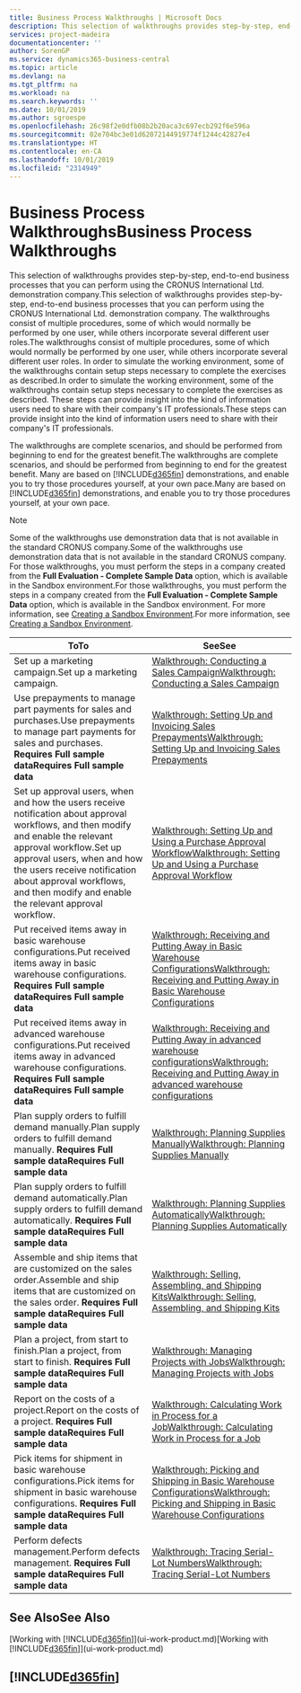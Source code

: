 ```yaml
---
title: Business Process Walkthroughs | Microsoft Docs
description: This selection of walkthroughs provides step-by-step, end-to-end business processes that you can perform using the CRONUS International Ltd. demonstration company. The walkthroughs consist of multiple procedures, some of which would normally be performed by one user, while others incorporate several different user roles. In order to simulate the working environment, some of the walkthroughs contain setup steps necessary to complete the exercises as described. These steps can provide insight into the kind of information users need to share with their company's IT professionals.
services: project-madeira
documentationcenter: ''
author: SorenGP
ms.service: dynamics365-business-central
ms.topic: article
ms.devlang: na
ms.tgt_pltfrm: na
ms.workload: na
ms.search.keywords: ''
ms.date: 10/01/2019
ms.author: sgroespe
ms.openlocfilehash: 26c98f2e0dfb08b2b20aca3c697ecb292f6e596a
ms.sourcegitcommit: 02e704bc3e01d62072144919774f1244c42827e4
ms.translationtype: HT
ms.contentlocale: en-CA
ms.lasthandoff: 10/01/2019
ms.locfileid: "2314949"
---
```

# <a name="business-process-walkthroughs"></a><span data-ttu-id="1ca94-106">Business Process Walkthroughs</span><span class="sxs-lookup"><span data-stu-id="1ca94-106">Business Process Walkthroughs</span></span>
<span data-ttu-id="1ca94-107">This selection of walkthroughs provides step-by-step, end-to-end business processes that you can perform using the CRONUS International Ltd. demonstration company.</span><span class="sxs-lookup"><span data-stu-id="1ca94-107">This selection of walkthroughs provides step-by-step, end-to-end business processes that you can perform using the CRONUS International Ltd. demonstration company.</span></span> <span data-ttu-id="1ca94-108">The walkthroughs consist of multiple procedures, some of which would normally be performed by one user, while others incorporate several different user roles.</span><span class="sxs-lookup"><span data-stu-id="1ca94-108">The walkthroughs consist of multiple procedures, some of which would normally be performed by one user, while others incorporate several different user roles.</span></span> <span data-ttu-id="1ca94-109">In order to simulate the working environment, some of the walkthroughs contain setup steps necessary to complete the exercises as described.</span><span class="sxs-lookup"><span data-stu-id="1ca94-109">In order to simulate the working environment, some of the walkthroughs contain setup steps necessary to complete the exercises as described.</span></span> <span data-ttu-id="1ca94-110">These steps can provide insight into the kind of information users need to share with their company's IT professionals.</span><span class="sxs-lookup"><span data-stu-id="1ca94-110">These steps can provide insight into the kind of information users need to share with their company's IT professionals.</span></span>  

 <span data-ttu-id="1ca94-111">The walkthroughs are complete scenarios, and should be performed from beginning to end for the greatest benefit.</span><span class="sxs-lookup"><span data-stu-id="1ca94-111">The walkthroughs are complete scenarios, and should be performed from beginning to end for the greatest benefit.</span></span> <span data-ttu-id="1ca94-112">Many are based on [!INCLUDE[d365fin](includes/d365fin_md.md)] demonstrations, and enable you to try those procedures yourself, at your own pace.</span><span class="sxs-lookup"><span data-stu-id="1ca94-112">Many are based on [!INCLUDE[d365fin](includes/d365fin_md.md)] demonstrations, and enable you to try those procedures yourself, at your own pace.</span></span>  

> [!NOTE]
> <span data-ttu-id="1ca94-113">Some of the walkthroughs use demonstration data that is not available in the standard CRONUS company.</span><span class="sxs-lookup"><span data-stu-id="1ca94-113">Some of the walkthroughs use demonstration data that is not available in the standard CRONUS company.</span></span> <span data-ttu-id="1ca94-114">For those walkthroughs, you must perform the steps in a company created from the **Full Evaluation - Complete Sample Data** option, which is available in the Sandbox environment.</span><span class="sxs-lookup"><span data-stu-id="1ca94-114">For those walkthroughs, you must perform the steps in a company created from the **Full Evaluation - Complete Sample Data** option, which is available in the Sandbox environment.</span></span> <span data-ttu-id="1ca94-115">For more information, see [Creating a Sandbox Environment](across-how-create-sandbox-environment.md).</span><span class="sxs-lookup"><span data-stu-id="1ca94-115">For more information, see [Creating a Sandbox Environment](across-how-create-sandbox-environment.md).</span></span>

|<span data-ttu-id="1ca94-116">To</span><span class="sxs-lookup"><span data-stu-id="1ca94-116">To</span></span>|<span data-ttu-id="1ca94-117">See</span><span class="sxs-lookup"><span data-stu-id="1ca94-117">See</span></span>|  
|--------|---------|  
|<span data-ttu-id="1ca94-118">Set up a marketing campaign.</span><span class="sxs-lookup"><span data-stu-id="1ca94-118">Set up a marketing campaign.</span></span>|[<span data-ttu-id="1ca94-119">Walkthrough: Conducting a Sales Campaign</span><span class="sxs-lookup"><span data-stu-id="1ca94-119">Walkthrough: Conducting a Sales Campaign</span></span>](walkthrough-conducting-a-sales-campaign.md)|  
|<span data-ttu-id="1ca94-120">Use prepayments to manage part payments for sales and purchases.</span><span class="sxs-lookup"><span data-stu-id="1ca94-120">Use prepayments to manage part payments for sales and purchases.</span></span> <span data-ttu-id="1ca94-121">**Requires Full sample data**</span><span class="sxs-lookup"><span data-stu-id="1ca94-121">**Requires Full sample data**</span></span> |[<span data-ttu-id="1ca94-122">Walkthrough: Setting Up and Invoicing Sales Prepayments</span><span class="sxs-lookup"><span data-stu-id="1ca94-122">Walkthrough: Setting Up and Invoicing Sales Prepayments</span></span>](walkthrough-setting-up-and-invoicing-sales-prepayments.md)|  
|<span data-ttu-id="1ca94-123">Set up approval users, when and how the users receive notification about approval workflows, and then modify and enable the relevant approval workflow.</span><span class="sxs-lookup"><span data-stu-id="1ca94-123">Set up approval users, when and how the users receive notification about approval workflows, and then modify and enable the relevant approval workflow.</span></span>|[<span data-ttu-id="1ca94-124">Walkthrough: Setting Up and Using a Purchase Approval Workflow</span><span class="sxs-lookup"><span data-stu-id="1ca94-124">Walkthrough: Setting Up and Using a Purchase Approval Workflow</span></span>](walkthrough-setting-up-and-using-a-purchase-approval-workflow.md)|  
|<span data-ttu-id="1ca94-125">Put received items away in basic warehouse configurations.</span><span class="sxs-lookup"><span data-stu-id="1ca94-125">Put received items away in basic warehouse configurations.</span></span> <span data-ttu-id="1ca94-126">**Requires Full sample data**</span><span class="sxs-lookup"><span data-stu-id="1ca94-126">**Requires Full sample data**</span></span>|[<span data-ttu-id="1ca94-127">Walkthrough: Receiving and Putting Away in Basic Warehouse Configurations</span><span class="sxs-lookup"><span data-stu-id="1ca94-127">Walkthrough: Receiving and Putting Away in Basic Warehouse Configurations</span></span>](walkthrough-receiving-and-putting-away-in-basic-warehousing.md)|  
|<span data-ttu-id="1ca94-128">Put received items away in advanced warehouse configurations.</span><span class="sxs-lookup"><span data-stu-id="1ca94-128">Put received items away in advanced warehouse configurations.</span></span> <span data-ttu-id="1ca94-129">**Requires Full sample data**</span><span class="sxs-lookup"><span data-stu-id="1ca94-129">**Requires Full sample data**</span></span>|[<span data-ttu-id="1ca94-130">Walkthrough: Receiving and Putting Away in advanced warehouse configurations</span><span class="sxs-lookup"><span data-stu-id="1ca94-130">Walkthrough: Receiving and Putting Away in advanced warehouse configurations</span></span>](walkthrough-receiving-and-putting-away-in-advanced-warehousing.md)|  
|<span data-ttu-id="1ca94-131">Plan supply orders to fulfill demand manually.</span><span class="sxs-lookup"><span data-stu-id="1ca94-131">Plan supply orders to fulfill demand manually.</span></span> <span data-ttu-id="1ca94-132">**Requires Full sample data**</span><span class="sxs-lookup"><span data-stu-id="1ca94-132">**Requires Full sample data**</span></span>|[<span data-ttu-id="1ca94-133">Walkthrough: Planning Supplies Manually</span><span class="sxs-lookup"><span data-stu-id="1ca94-133">Walkthrough: Planning Supplies Manually</span></span>](walkthrough-planning-supplies-manually.md)|  
|<span data-ttu-id="1ca94-134">Plan supply orders to fulfill demand automatically.</span><span class="sxs-lookup"><span data-stu-id="1ca94-134">Plan supply orders to fulfill demand automatically.</span></span> <span data-ttu-id="1ca94-135">**Requires Full sample data**</span><span class="sxs-lookup"><span data-stu-id="1ca94-135">**Requires Full sample data**</span></span>|[<span data-ttu-id="1ca94-136">Walkthrough: Planning Supplies Automatically</span><span class="sxs-lookup"><span data-stu-id="1ca94-136">Walkthrough: Planning Supplies Automatically</span></span>](walkthrough-planning-supplies-automatically.md)|  
|<span data-ttu-id="1ca94-137">Assemble and ship items that are customized on the sales order.</span><span class="sxs-lookup"><span data-stu-id="1ca94-137">Assemble and ship items that are customized on the sales order.</span></span> <span data-ttu-id="1ca94-138">**Requires Full sample data**</span><span class="sxs-lookup"><span data-stu-id="1ca94-138">**Requires Full sample data**</span></span>|[<span data-ttu-id="1ca94-139">Walkthrough: Selling, Assembling, and Shipping Kits</span><span class="sxs-lookup"><span data-stu-id="1ca94-139">Walkthrough: Selling, Assembling, and Shipping Kits</span></span>](walkthrough-selling-assembling-and-shipping-kits.md)|  
|<span data-ttu-id="1ca94-140">Plan a project, from start to finish.</span><span class="sxs-lookup"><span data-stu-id="1ca94-140">Plan a project, from start to finish.</span></span> <span data-ttu-id="1ca94-141">**Requires Full sample data**</span><span class="sxs-lookup"><span data-stu-id="1ca94-141">**Requires Full sample data**</span></span>|[<span data-ttu-id="1ca94-142">Walkthrough: Managing Projects with Jobs</span><span class="sxs-lookup"><span data-stu-id="1ca94-142">Walkthrough: Managing Projects with Jobs</span></span>](walkthrough-managing-projects-with-jobs.md)|  
|<span data-ttu-id="1ca94-143">Report on the costs of a project.</span><span class="sxs-lookup"><span data-stu-id="1ca94-143">Report on the costs of a project.</span></span> <span data-ttu-id="1ca94-144">**Requires Full sample data**</span><span class="sxs-lookup"><span data-stu-id="1ca94-144">**Requires Full sample data**</span></span>|[<span data-ttu-id="1ca94-145">Walkthrough: Calculating Work in Process for a Job</span><span class="sxs-lookup"><span data-stu-id="1ca94-145">Walkthrough: Calculating Work in Process for a Job</span></span>](walkthrough-calculating-work-in-process-for-a-job.md)|  
|<span data-ttu-id="1ca94-146">Pick items for shipment in basic warehouse configurations.</span><span class="sxs-lookup"><span data-stu-id="1ca94-146">Pick items for shipment in basic warehouse configurations.</span></span> <span data-ttu-id="1ca94-147">**Requires Full sample data**</span><span class="sxs-lookup"><span data-stu-id="1ca94-147">**Requires Full sample data**</span></span>|[<span data-ttu-id="1ca94-148">Walkthrough: Picking and Shipping in Basic Warehouse Configurations</span><span class="sxs-lookup"><span data-stu-id="1ca94-148">Walkthrough: Picking and Shipping in Basic Warehouse Configurations</span></span>](walkthrough-picking-and-shipping-in-basic-warehousing.md)|  
|<span data-ttu-id="1ca94-149">Perform defects management.</span><span class="sxs-lookup"><span data-stu-id="1ca94-149">Perform defects management.</span></span> <span data-ttu-id="1ca94-150">**Requires Full sample data**</span><span class="sxs-lookup"><span data-stu-id="1ca94-150">**Requires Full sample data**</span></span>|[<span data-ttu-id="1ca94-151">Walkthrough: Tracing Serial-Lot Numbers</span><span class="sxs-lookup"><span data-stu-id="1ca94-151">Walkthrough: Tracing Serial-Lot Numbers</span></span>](walkthrough-tracing-serial-lot-numbers.md)|  

## <a name="see-also"></a><span data-ttu-id="1ca94-152">See Also</span><span class="sxs-lookup"><span data-stu-id="1ca94-152">See Also</span></span>
<span data-ttu-id="1ca94-153">[Working with [!INCLUDE[d365fin](includes/d365fin_md.md)]](ui-work-product.md)</span><span class="sxs-lookup"><span data-stu-id="1ca94-153">[Working with [!INCLUDE[d365fin](includes/d365fin_md.md)]](ui-work-product.md)</span></span>  

## [!INCLUDE[d365fin](includes/free_trial_md.md)]  
